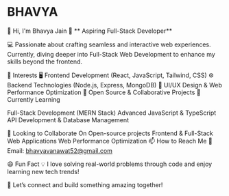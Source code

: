 # BHAVYA
👋 Hi, I'm Bhavya Jain 
🚀 ** Aspiring Full-Stack Developer**

💻 Passionate about crafting seamless and interactive web experiences. Currently, diving deeper into Full-Stack Web Development to enhance my skills beyond the frontend.

👀 Interests
🖥️ Frontend Development (React, JavaScript, Tailwind, CSS)
⚙️ Backend Technologies (Node.js, Express, MongoDB)
📱 UI/UX Design & Web Performance Optimization
🤝 Open Source & Collaborative Projects
🌱 Currently Learning

Full-Stack Development (MERN Stack)
Advanced JavaScript & TypeScript
API Development & Database Management

💞️ Looking to Collaborate On
Open-source projects
Frontend & Full-Stack Web Applications
Web Performance Optimization
📫 How to Reach Me
📩 Email: bhavyavanawat52@gmail.com

😄 Fun Fact
💡 I love solving real-world problems through code and enjoy learning new tech trends!

🚀 Let’s connect and build something amazing together!

